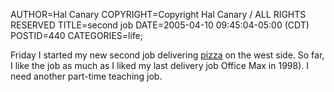 AUTHOR=Hal Canary
COPYRIGHT=Copyright Hal Canary / ALL RIGHTS RESERVED
TITLE=second job
DATE=2005-04-10 09:45:04-05:00 (CDT)
POSTID=440
CATEGORIES=life;

Friday I started my new second job delivering [pizza](http://rosatispizza.com/store_menu.asp?State=WI&StoreID=1557) on the west side. So far, I like the job as much as I liked my last delivery job Office Max in 1998). I need another part-time teaching job.
